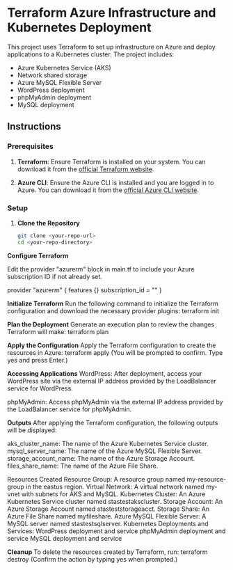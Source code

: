 # Terraform Azure Infrastructure and Kubernetes Deployment

This project uses Terraform to set up infrastructure on Azure and deploy applications to a Kubernetes cluster. The project includes:

- Azure Kubernetes Service (AKS)
- Network shared storage
- Azure MySQL Flexible Server
- WordPress deployment
- phpMyAdmin deployment
- MySQL deployment

## Instructions

### Prerequisites

1. **Terraform**: Ensure Terraform is installed on your system. You can download it from the [official Terraform website](https://www.terraform.io/downloads.html).

2. **Azure CLI**: Ensure the Azure CLI is installed and you are logged in to Azure. You can download it from the [official Azure CLI website](https://docs.microsoft.com/en-us/cli/azure/install-azure-cli).

### Setup

1. **Clone the Repository**

   ```bash
   git clone <your-repo-url>
   cd <your-repo-directory>

**Configure Terraform**

Edit the provider "azurerm" block in main.tf to include your Azure subscription ID if not already set.

provider "azurerm" {
  features {}
  subscription_id = "<your-subscription-id>"
}

**Initialize Terraform**
Run the following command to initialize the Terraform configuration and download the necessary provider plugins:
terraform init

**Plan the Deployment**
Generate an execution plan to review the changes Terraform will make:
terraform plan

**Apply the Configuration** 
Apply the Terraform configuration to create the resources in Azure:
terraform apply (You will be prompted to confirm. Type yes and press Enter.)

**Accessing Applications**
WordPress: After deployment, access your WordPress site via the external IP address provided by the LoadBalancer service for WordPress.

phpMyAdmin: Access phpMyAdmin via the external IP address provided by the LoadBalancer service for phpMyAdmin.

**Outputs**
After applying the Terraform configuration, the following outputs will be displayed:

aks_cluster_name: The name of the Azure Kubernetes Service cluster.
mysql_server_name: The name of the Azure MySQL Flexible Server.
storage_account_name: The name of the Azure Storage Account.
files_share_name: The name of the Azure File Share.


Resources Created
Resource Group: A resource group named my-resource-group in the eastus region.
Virtual Network: A virtual network named my-vnet with subnets for AKS and MySQL.
Kubernetes Cluster: An Azure Kubernetes Service cluster named stastestakscluster.
Storage Account: An Azure Storage Account named stasteststorageacct.
Storage Share: An Azure File Share named myfileshare.
Azure MySQL Flexible Server: A MySQL server named stastestsqlserver.
Kubernetes Deployments and Services:
WordPress deployment and service
phpMyAdmin deployment and service
MySQL deployment and service


**Cleanup**
To delete the resources created by Terraform, run:
terraform destroy (Confirm the action by typing yes when prompted.)



